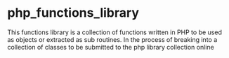 # php_functions_library
This functions library is a collection of functions written in PHP to be used as objects or extracted as sub routines. 
In the process of breaking into a collection of classes to be submitted to the php library collection online
